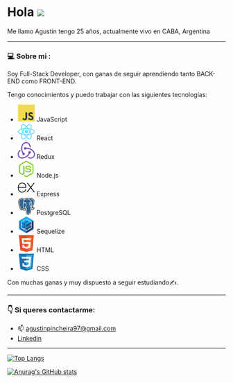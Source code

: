 ### 
  <h1>
    Hola
    <img src="https://media.giphy.com/media/hvRJCLFzcasrR4ia7z/giphy.gif" width="30px"/>
  </h1>

Me llamo Agustín tengo 25 años, actualmente vivo en CABA, Argentina

---
### :computer: Sobre mi :

<p>Soy Full-Stack Developer, con ganas de seguir aprendiendo tanto BACK-END como FRONT-END.</p>

Tengo conocimientos y puedo trabajar con las siguientes tecnologías:
- <img src="https://github.com/devicons/devicon/blob/master/icons/javascript/javascript-original.svg" title="Javascript" alt="Javascript" width="40" height="40"/> JavaScript
- <img src="https://github.com/devicons/devicon/blob/master/icons/react/react-original.svg" title="React" alt="React" width="40" height="40"/> React
- <img src="https://github.com/devicons/devicon/blob/master/icons/redux/redux-original.svg" title="Redux" alt="Redux" width="40" height="40"/> Redux
- <img src="https://github.com/devicons/devicon/blob/master/icons/nodejs/nodejs-original.svg" title="Node.js" alt="Node.js" width="40" height="40"/> Node.js
- <img src="https://github.com/devicons/devicon/blob/master/icons/express/express-original.svg" title="Express" alt="Express" width="40" height="40"/> Express
- <img src="https://github.com/devicons/devicon/blob/master/icons/postgresql/postgresql-original.svg" title="PostreSQL" alt="PostgreSQL" width="40" height="40"/> PostgreSQL
- <img src="https://github.com/devicons/devicon/blob/master/icons/sequelize/sequelize-original.svg" title="Sequelize" alt="Sequelize" width="40" height="40"/> Sequelize
- <img src="https://github.com/devicons/devicon/blob/master/icons/html5/html5-original.svg" title="HTML" alt="HTML" width="40" height="40"/> HTML
- <img src="https://github.com/devicons/devicon/blob/master/icons/css3/css3-original.svg" title="CSS" alt="CSS" width="40" height="40"/> CSS

<p>Con muchas ganas y muy dispuesto a seguir estudiando✍.</p>

---
### :point_down: Si queres contactarme:
-  📫 agustinpincheira97@gmail.com
-  [Linkedin](https://www.linkedin.com/in/agust%C3%ADn-pincheira-0549031b6/)

---

[![Top Langs](https://github-readme-stats.vercel.app/api/top-langs/?username=tonyp97&show_icons=true&theme=tokyonight)](https://github.com/tonyp97/github-readme-stats)

[![Anurag's GitHub stats](https://github-readme-stats.vercel.app/api?username=tonyp97&show_icons=true&theme=tokyonight)](https://github.com/anuraghazra/github-readme-stats)


<!--
**TonyP97/TonyP97** is a ✨ _special_ ✨ repository because its `README.md` (this file) appears on your GitHub profile.

Here are some ideas to get you started:

- 🔭 I’m currently working on ...
- 🌱 I’m currently learning ...
- 👯 I’m looking to collaborate on ...
- 🤔 I’m looking for help with ...
- 💬 Ask me about ...
- 📫 How to reach me: ...
- 😄 Pronouns: ...
- ⚡ Fun fact: ...
-->
